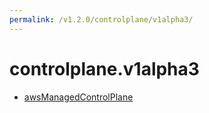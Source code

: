 ```yaml
---
permalink: /v1.2.0/controlplane/v1alpha3/
---
```


# controlplane.v1alpha3



* [awsManagedControlPlane](awsManagedControlPlane.md)